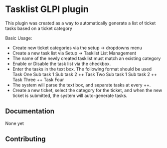 # Tasklist GLPI plugin

This plugin was created as a way to automatically generate a list of ticket tasks based on a ticket category

Basic Usage:
 * Create new ticket categories via the setup -> dropdowns menu
 * Create a new task list via Setup -> Tasklist List Management
 * The name of the newly created tasklist must match an existing category
 * Enable or Disable the task list via the checkbox.
 * Enter the tasks in the text box.  The following format should be used
	Task One
	  Sub task 1
	  Sub task 2
	++
	Task Two
	  Sub task 1
	  Sub task 2
	++
	Task Three
	++
	Task Four
 * The system will parse the text box, and separate tasks at every ++.
 * Create a new ticket, select the category for the ticket, and when the new ticket is 
	submitted, the system will auto-generate tasks.

## Documentation

None yet

## Contributing



